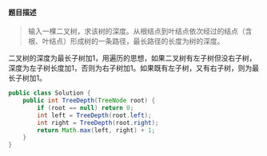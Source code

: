 #### **题目描述**

> 输入一棵二叉树，求该树的深度。从根结点到叶结点依次经过的结点（含根、叶结点）形成树的一条路径，最长路径的长度为树的深度。

二叉树的深度为最长子树加1，用遍历的思想，如果二叉树有左子树但没右子树，深度为左子树长度加1，否则为右子树加1。如果既有左子树，又有右子树，则为最长子树加1。

```java
public class Solution {
    public int TreeDepth(TreeNode root) {
        if (root == null) return 0;
        int left = TreeDepth(root.left);
        int right = TreeDepth(root.right);
        return Math.max(left, right) + 1;
    }
}
```

